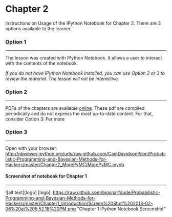 # Chapter 2

Instructions on Usage of the IPython Notebook for Chapter 2. There are 3 options available to the learner.

### Option 1
------------
The lesson was created with IPython Notebook. It allows a user to interact with the contents of the notebook. 

*If you do not have IPython Notebook installed, you can use Option 2 or 3 to review the material. The lesson will not be interactive.*


### Option 2
-------------
PDFs of the chapters are available [online](https://github.com/CamDavidsonPilon/Probabilistic-Programming-and-Bayesian-Methods-for-Hackers/tree/master/previews).
These pdf are compiled periodically and do not express the most up-to-date content. For that, consider Option 3:
For more 

### Option 3
-------------
Open with your browser: http://nbviewer.ipython.org/urls/raw.github.com/CamDavidsonPilon/Probabilistic-Programming-and-Bayesian-Methods-for-Hackers/master/Chapter2_MorePyMC/MorePyMC.ipynb

#### Screenshot of notebook for Chapter 1
---------------
![alt text][logo]
[logo]: https://raw.github.com/bigsnarfdude/Probabilistic-Programming-and-Bayesian-Methods-for-Hackers/master/Chapter1_Introduction/Screen%20Shot%202013-02-06%20at%205.52.18%20PM.png "Chapter 1 iPython Notebook Screenshot"

